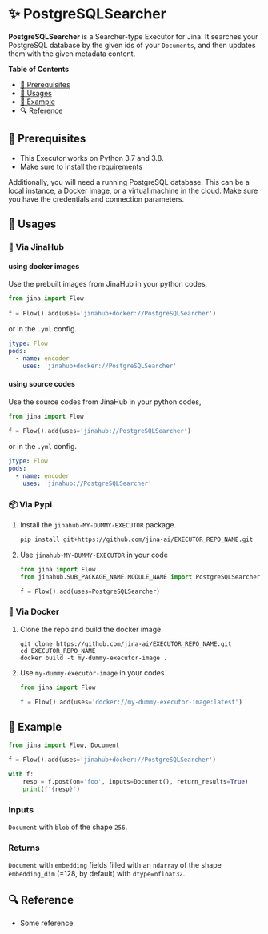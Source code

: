 # ✨ PostgreSQLSearcher

**PostgreSQLSearcher** is a Searcher-type Executor for Jina. It searches your PostgreSQL database by the given ids of your `Documents`, and then updates them with the given metadata content.

<!-- START doctoc generated TOC please keep comment here to allow auto update -->
<!-- DON'T EDIT THIS SECTION, INSTEAD RE-RUN doctoc TO UPDATE -->
**Table of Contents**

- [🌱 Prerequisites](#-prerequisites)
- [🚀 Usages](#-usages)
- [🎉️ Example](#%EF%B8%8F-example)
- [🔍️ Reference](#%EF%B8%8F-reference)

<!-- END doctoc generated TOC please keep comment here to allow auto update -->

## 🌱 Prerequisites

- This Executor works on Python 3.7 and 3.8. 
- Make sure to install the [requirements](./requirements.txt)

Additionally, you will need a running PostgreSQL database. This can be a local instance, a Docker image, or a virtual machine in the cloud. Make sure you have the credentials and connection parameters.

## 🚀 Usages

### 🚚 Via JinaHub

#### using docker images
Use the prebuilt images from JinaHub in your python codes, 

```python
from jina import Flow
	
f = Flow().add(uses='jinahub+docker://PostgreSQLSearcher')
```

or in the `.yml` config.
	
```yaml
jtype: Flow
pods:
  - name: encoder
    uses: 'jinahub+docker://PostgreSQLSearcher'
```

#### using source codes
Use the source codes from JinaHub in your python codes,

```python
from jina import Flow
	
f = Flow().add(uses='jinahub://PostgreSQLSearcher')
```

or in the `.yml` config.

```yaml
jtype: Flow
pods:
  - name: encoder
    uses: 'jinahub://PostgreSQLSearcher'
```


### 📦️ Via Pypi

1. Install the `jinahub-MY-DUMMY-EXECUTOR` package.

	```bash
	pip install git+https://github.com/jina-ai/EXECUTOR_REPO_NAME.git
	```

1. Use `jinahub-MY-DUMMY-EXECUTOR` in your code

	```python
	from jina import Flow
	from jinahub.SUB_PACKAGE_NAME.MODULE_NAME import PostgreSQLSearcher
	
	f = Flow().add(uses=PostgreSQLSearcher)
	```


### 🐳 Via Docker

1. Clone the repo and build the docker image

	```shell
	git clone https://github.com/jina-ai/EXECUTOR_REPO_NAME.git
	cd EXECUTOR_REPO_NAME
	docker build -t my-dummy-executor-image .
	```

1. Use `my-dummy-executor-image` in your codes

	```python
	from jina import Flow
	
	f = Flow().add(uses='docker://my-dummy-executor-image:latest')
	```
	

## 🎉️ Example 


```python
from jina import Flow, Document

f = Flow().add(uses='jinahub+docker://PostgreSQLSearcher')

with f:
    resp = f.post(on='foo', inputs=Document(), return_results=True)
	print(f'{resp}')
```

### Inputs 

`Document` with `blob` of the shape `256`.

### Returns

`Document` with `embedding` fields filled with an `ndarray` of the shape `embedding_dim` (=128, by default) with `dtype=nfloat32`.


## 🔍️ Reference
- Some reference

